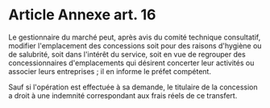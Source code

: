 # Article Annexe art. 16

Le gestionnaire du marché peut, après avis du comité technique consultatif, modifier l'emplacement des concessions soit pour des raisons d'hygiène ou de salubrité, soit dans l'intérêt du service, soit en vue de regrouper des concessionnaires d'emplacements qui désirent concerter leur activités ou associer leurs entreprises ; il en informe le préfet compétent.

Sauf si l'opération est effectuée à sa demande, le titulaire de la concession a droit à une indemnité correspondant aux frais réels de ce transfert.
